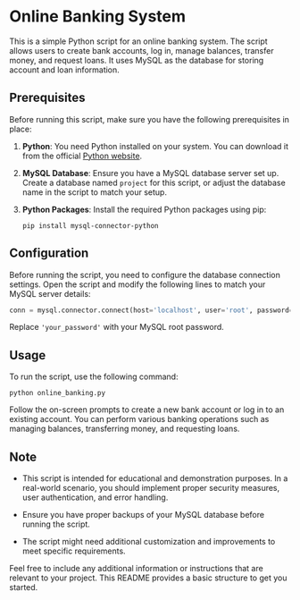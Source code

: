 
# Online Banking System

This is a simple Python script for an online banking system. The script allows users to create bank accounts, log in, manage balances, transfer money, and request loans. It uses MySQL as the database for storing account and loan information.

## Prerequisites

Before running this script, make sure you have the following prerequisites in place:

1. **Python**: You need Python installed on your system. You can download it from the official [Python website](https://www.python.org/downloads/).

2. **MySQL Database**: Ensure you have a MySQL database server set up. Create a database named `project` for this script, or adjust the database name in the script to match your setup.

3. **Python Packages**: Install the required Python packages using pip:
   ```
   pip install mysql-connector-python
   ```

## Configuration

Before running the script, you need to configure the database connection settings. Open the script and modify the following lines to match your MySQL server details:

```python
conn = mysql.connector.connect(host='localhost', user='root', password='your_password', auth_plugin='mysql_native_password')
```

Replace `'your_password'` with your MySQL root password.

## Usage

To run the script, use the following command:

```
python online_banking.py
```

Follow the on-screen prompts to create a new bank account or log in to an existing account. You can perform various banking operations such as managing balances, transferring money, and requesting loans.

## Note

- This script is intended for educational and demonstration purposes. In a real-world scenario, you should implement proper security measures, user authentication, and error handling.

- Ensure you have proper backups of your MySQL database before running the script.

- The script might need additional customization and improvements to meet specific requirements.


Feel free to include any additional information or instructions that are relevant to your project. This README provides a basic structure to get you started.
